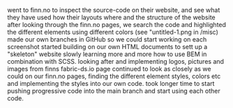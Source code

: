 went to finn.no to inspect the source-code on their website, and see what they have used
how their layouts where and the structure of the website
after looking through the finn.no pages, we search the code and highlighted the different elements using different colors
(see "untitled-1.png in /misc)
made our own branches in GitHub so we could start working on each screenshot
started building on our own HTML documents to sett up a "skeleton" website
slowly learning more and more how to use BEM in combination with SCSS.
looking after and implementing logos, pictures and images from finns fabric-ds.io page
continued to look as closely as we could on our finn.no pages, finding the different element styles, colors etc
and implementing the styles into our own code.
took longer time to start pushing progressive code into the main branch and start using each other code.

